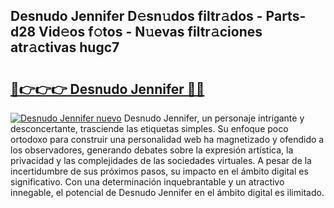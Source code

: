 ## Desnudo Jennifer D𝚎sn𝚞dos filtr𝚊dos - Parts-d28 Vid𝚎os f𝚘tos - N𝚞evas filtr𝚊ciones atr𝚊ctivas hugc7

# <h2><a href="http://mbcvk9g.tromn.icu/?c=Desnudo+Jennifer">🔗👉👉👉 Desnudo Jennifer 🔗🔗</a></h2>

[![Desnudo Jennifer nuevo](https://i.imgur.com/pEAQMta.gif)](http://mbcvk9g.tromn.icu/?c=Desnudo+Jennifer)
Desnudo Jennifer, un personaje intrigante y desconcertante, trasciende las etiquetas simples. Su enfoque poco ortodoxo para construir una personalidad web ha magnetizado y ofendido a los observadores, generando debates sobre la expresión artística, la privacidad y las complejidades de las sociedades virtuales. A pesar de la incertidumbre de sus próximos pasos, su impacto en el ámbito digital es significativo. Con una determinación inquebrantable y un atractivo innegable, el potencial de Desnudo Jennifer en el ámbito digital es ilimitado.
